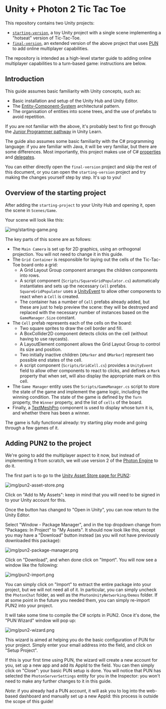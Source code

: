 # Unity + Photon 2 Tic Tac Toe

This repository contains two Unity projects:

* [`starting-version`](./starting-version), a toy Unity project with a single scene implementing a "hotseat" version of Tic-Tac-Toe.
* [`final-version`](./final-version), an extended version of the above project that uses [PUN](https://www.photonengine.com/) to add online multiplayer capabilities.

The repository is intended as a high-level starter guide to adding online multiplayer capabilities to a turn-based game: instructions are below.

## Introduction

This guide assumes basic familiarity with Unity concepts, such as:

* Basic installation and setup of the Unity Hub and Unity Editor.
* The [Entity-Component-System](https://en.wikipedia.org/wiki/Entity_component_system) architectural pattern.
* The organisation of entities into scene trees, and the use of prefabs to avoid repetition.

If you are not familiar with the above, it's probably best to first go through the [Junior Programmer pathway](https://learn.unity.com/pathway/junior-programmer) in Unity Learn.

The guide also assumes some basic familiarity with the C# programming language: if you are familiar with Java, it will be very familiar, but there are some differences.
Most importantly, this project makes use of C# [properties](https://docs.microsoft.com/en-us/dotnet/csharp/programming-guide/classes-and-structs/properties) and [delegates](https://docs.microsoft.com/en-us/dotnet/csharp/programming-guide/delegates/).

You can either directly open the `final-version` project and skip the rest of this document, or you can open the `starting-version` project and try making the changes yourself step by step. It's up to you!

## Overview of the starting project

After adding the `starting-project` to your Unity Hub and opening it, open the scene in `Scenes/Game`.

Your scene will look like this:

![img/starting-game.png](img/starting-game.png)

The key parts of this scene are as follows:

* The `Main Camera` is set up for 2D graphics, using an orthogonal projection. You will not need to change it in this guide.
* The `Grid Container` is responsible for laying out the cells of the Tic-Tac-Toe board onto a grid:
  * A Grid Layout Group component arranges the children components into rows.
  * A script component (`Scripts/SquareGridPopulator.cs`) automatically instantiates and sets up the necessary `Cell` prefabs. `SquareGridPopulator` uses a [UnityEvent](https://docs.unity3d.com/ScriptReference/Events.UnityEvent.html) to allow other components to react when a `Cell` is created.
  * The container has a number of `Cell` prefabs already added, but these are just to help preview the scene: they will be destroyed and replaced with the necessary number of instances based on the `GameManager.Size` constant.
* The `Cell` prefab represents each of the cells on the board:
  * Two square sprites to draw the cell border and fill.
  * A BoxCollider2D component detects clicks on the cell (without having to use raycasts).
  * A LayoutElement component allows the Grid Layout Group to control its size and position.
  * Two initially inactive children (`XMarker` and `OMarker`) represent two possible end states of the cell.
  * A script component (`Scripts/GridCell.cs`) provides a `UnityEvent` field to allow other components to react to clicks, and defines a `Mark` property that when set, will also display the appropriate mark on this cell.
* The `Game Manager` entity uses the `Scripts/GameManager.cs` script to store the state of the game and implement the game logic, including the winning condition. The state of the game is defined by the `Turn` property, the `Winner` property, and the list of `cells` of the board.
* Finally, a [TextMeshPro](https://docs.unity3d.com/Manual/com.unity.textmeshpro.html) component is used to display whose turn it is, and whether there has been a winner.

The game is fully functional already: try starting play mode and going through a few games of it.

## Adding PUN2 to the project

We're going to add the multiplayer aspect to it now, but instead of implementing it from scratch, we will use version 2 of the [Photon Engine](https://www.photonengine.com/) to do it.

The first part is to go to the [Unity Asset Store page for PUN2](https://assetstore.unity.com/packages/tools/network/pun-2-free-119922):

![img/pun2-asset-store.png](img/pun2-asset-store.png)

Click on "Add to My Assets": keep in mind that you will need to be signed in to your Unity account for this.

Once the button has changed to "Open in Unity", you can now return to the Unity Editor.

Select "Window - Package Manager", and in the top dropdown change from "Packages: In Project" to "My Assets".
It should now look like this, except you may have a "Download" button instead (as you will not have previously downloaded this package):

![img/pun2-package-manager.png](img/pun2-package-manager.png)

Click on "Download", and when done click on "Import".
You will now see a window like the following:

![img/pun2-import.png](img/pun2-import.png)

You can simply click on "Import" to extract the entire package into your project, but we will not need all of it.
In particular, you can simply uncheck the `PhotonChat` folder, as well as the `PhotonUnityNetworking/Demos` folder.
If at some point in the future you needed them, you can simply re-import PUN2 into your project.

It will take some time to compile the C# scripts in PUN2.
Once it's done, the "PUN Wizard" window will pop up:

![img/pun2-wizard.png](img/pun2-wizard.png)

This wizard is aimed at helping you do the basic configuration of PUN for your project.
Simply enter your email address into the field, and click on "Setup Project".

If this is your first time using PUN, the wizard will create a new account for you, set up a new app and add its AppId to the field.
You can then simply click on "Close": your basic PUN setup is done.
You will notice that PUN has selected the `PhotonServerSettings` entity for you in the Inspector: you won't need to make any further changes to it in this guide.

*Note*: if you already had a PUN account, it will ask you to log into the web-based dashboard and manually set up a new AppId: this process is outside the scope of this guide!
